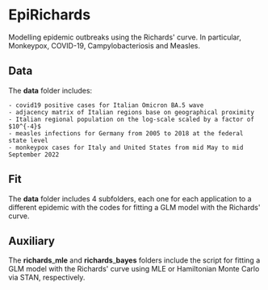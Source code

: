 # EpiRichards
Modelling epidemic outbreaks using the Richards' curve. In particular, Monkeypox, COVID-19, Campylobacteriosis and Measles. 

## Data
The $\textbf{data}$ folder includes:

    - covid19 positive cases for Italian Omicron BA.5 wave
    - adjacency matrix of Italian regions base on geographical proximity
    - Italian regional population on the log-scale scaled by a factor of $10^{-4}$
    - measles infections for Germany from 2005 to 2018 at the federal state level
    - monkeypox cases for Italy and United States from mid May to mid September 2022
    
## Fit
The $\textbf{data}$ folder includes 4 subfolders, each one for each application to a different epidemic with the codes for fitting a GLM model with the Richards' curve.

## Auxiliary
The $\textbf{richards$\_$mle}$ and $\textbf{richards$\_$bayes}$ folders include the script for fitting a GLM model with the Richards' curve using MLE or Hamiltonian Monte Carlo via STAN, respectively.
